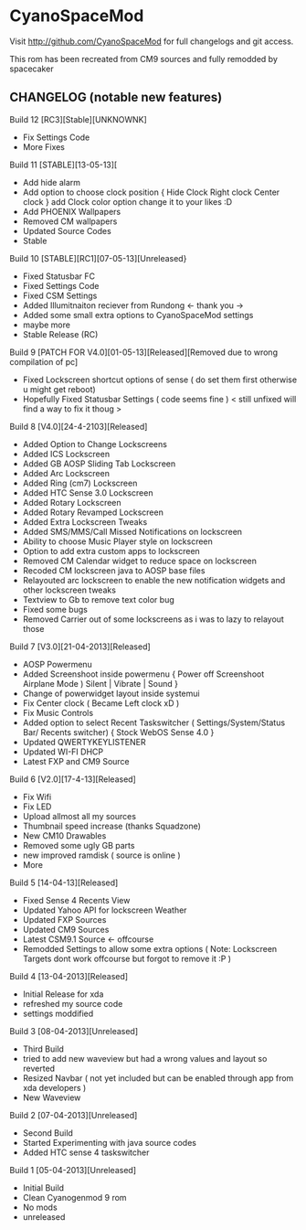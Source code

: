 CyanoSpaceMod
=============

Visit http://github.com/CyanoSpaceMod for full changelogs and git access.

This rom has been recreated from CM9 sources and fully remodded by spacecaker


CHANGELOG (notable new features)
---------

Build 12 [RC3][Stable][UNKNOWNK]
- Fix Settings Code
- More Fixes

Build 11 [STABLE][13-05-13][
- Add hide alarm  
- Add option to choose clock position {
         Hide Clock 
         Right clock 
         Center clock
}
add Clock color option change it to your likes :D
- Add PHOENIX Wallpapers 
- Removed CM wallpapers
- Updated Source Codes
- Stable

Build 10 [STABLE][RC1][07-05-13][Unreleased}
- Fixed Statusbar FC 
- Fixed Settings Code
- Fixed CSM Settings
- Added Illumitnaiton reciever from Rundong <- thank you ->
- Added some small extra options to CyanoSpaceMod settings
- maybe more
- Stable Release (RC) 

Build 9 [PATCH FOR V4.0][01-05-13][Released][Removed due to wrong compilation of pc]
- Fixed Lockscreen shortcut options of sense ( do set them first otherwise u might get reboot)
- Hopefully Fixed Statusbar Settings ( code seems fine ) < still unfixed will find a way to fix it thoug > 

Build 8 [V4.0][24-4-2103][Released]
- Added Option to Change Lockscreens
- Added ICS Lockscreen
- Added GB AOSP Sliding Tab Lockscreen
- Added Arc Lockscreen
- Added Ring (cm7) Lockscreen
- Added HTC Sense 3.0 Lockscreen
- Added Rotary Lockscreen 
- Added Rotary Revamped Lockscreen
- Added Extra Lockscreen Tweaks
- Added SMS/MMS/Call Missed Notifications on lockscreen
- Ability to choose Music Player style on lockscreen
- Option to add extra custom apps to lockscreen
- Removed CM Calendar widget to reduce space on lockscreen
- Recoded CM lockscreen java to AOSP base files 
- Relayouted arc lockscreen to enable the new notification widgets and other lockscreen tweaks
- Textview to Gb to remove text color bug 
- Fixed some bugs 
- Removed Carrier out of some lockscreens as i was to lazy to relayout those 

Build 7 [V3.0][21-04-2013][Released]
- AOSP Powermenu
- Added Screenshoot inside powermenu 
 {       Power off 
         Screenshoot 
         Airplane Mode )
    Silent | Vibrate | Sound
        } 
- Change of powerwidget layout inside systemui 
- Fix Center clock ( Became Left clock xD ) 
- Fix Music Controls 
- Added option to select Recent Taskswitcher ( Settings/System/Status Bar/ Recents switcher)
 {     Stock 
       WebOS
       Sense 4.0 
       } 
- Updated QWERTYKEYLISTENER
- Updated WI-FI DHCP
- Latest FXP and CM9 Source

Build 6 [V2.0][17-4-13][Released]
- Fix Wifi 
- Fix LED 
- Upload allmost all my sources 
- Thumbnail speed increase (thanks Squadzone)
- New CM10 Drawables
- Removed some ugly GB parts
- new improved ramdisk ( source is online ) 
- More

Build 5 [14-04-13][Released]
-  Fixed Sense 4 Recents View
-  Updated Yahoo API for lockscreen Weather
-  Updated FXP Sources
-  Updated CM9 Sources
-  Latest CSM9.1 Source <- offcourse
-  Remodded Settings to allow some extra options ( Note: Lockscreen Targets dont work offcourse but forgot to remove it :P )  

Build 4 [13-04-2013][Released]
- Initial Release for xda
- refreshed my source code
- settings moddified

Build 3 [08-04-2013][Unreleased] 
- Third Build 
- tried to add new waveview but had a wrong values and layout  so reverted
- Resized Navbar ( not yet included but can be enabled through app from xda developers ) 
- New Waveview 

Build 2 [07-04-2013][Unreleased]
- Second Build
- Started Experimenting with java source codes
- Added HTC sense 4 taskswitcher

Build 1 [05-04-2013][Unreleased]
- Initial Build
- Clean Cyanogenmod 9 rom 
- No mods
- unreleased
